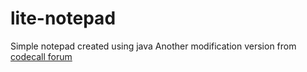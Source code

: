 lite-notepad
============

Simple notepad created using java
Another modification version from [codecall forum](http://forum.codecall.net/topic/49721-simple-text-editor/)
